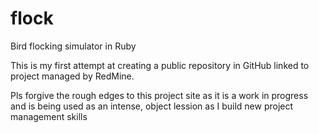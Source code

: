 flock
=====

Bird flocking simulator in Ruby

This is my first attempt at creating a public repository in GitHub linked to project managed by RedMine. 

Pls forgive the rough edges to this project site as it is a work in progress and is being used
as an intense, object lession as I build new project management skills

